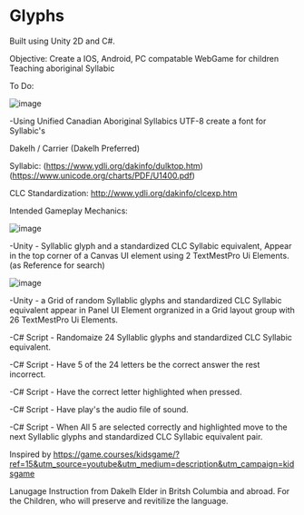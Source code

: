 # Glyphs

Built using Unity 2D and C#.


  Objective: Create a IOS, Android, PC compatable WebGame for children Teaching aboriginal Syllabic


To Do:


![image](https://user-images.githubusercontent.com/26759760/155913063-f5959846-8820-4a95-a9d3-944d64e1cb4f.png)

-Using Unified Canadian Aboriginal Syllabics UTF-8 create a font for Syllabic's 

  Dakelh / Carrier (Dakelh Preferred)

  Syllabic:
  (https://www.ydli.org/dakinfo/dulktop.htm) (https://www.unicode.org/charts/PDF/U1400.pdf)

  CLC Standardization:
  http://www.ydli.org/dakinfo/clcexp.htm


Intended Gameplay Mechanics:

   ![image](https://user-images.githubusercontent.com/26759760/155910729-f05e2c48-892a-4297-a210-d49b689f8554.png)

  -Unity - Syllablic glyph and a standardized CLC Syllabic equivalent, Appear in the top corner of a Canvas UI element using 2 TextMestPro Ui Elements.
  (as Reference for search)
  
  ![image](https://user-images.githubusercontent.com/26759760/155911589-6b2221b2-7bc6-4be0-8553-a8632fe21b73.png)

  
  -Unity - a Grid of random Syllablic glyphs and standardized CLC Syllabic equivalent appear in Panel UI Element orgranized in a Grid layout group with 26 TextMestPro Ui Elements.
  
  
  
  -C# Script - Randomaize 24 Syllablic glyphs and standardized CLC Syllabic equivalent. 
  
  -C# Script - Have 5 of the 24 letters be the correct answer the rest incorrect.

  -C# Script - Have the correct letter highlighted when pressed.
  
  -C# Script - Have play's the audio file of sound.

  -C# Script - When All 5 are selected correctly and highlighted move to the next Syllablic glyphs and standardized CLC Syllabic equivalent pair.
  


Inspired by https://game.courses/kidsgame/?ref=15&utm_source=youtube&utm_medium=description&utm_campaign=kidsgame

Lanugage Instruction from Dakelh Elder in Britsh Columbia and abroad.
For the Children, who will preserve and revitilize the language.
